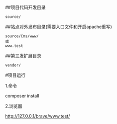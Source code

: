 
##项目代码开发目录

    source/



##站点对外发布目录(需要入口文件和开启apache重写)

    source/Cms/www/
    或
    www.test

##第三发扩展目录

    vendor/


#项目运行

1.命令

composer install

2.浏览器

http://127.0.0.1/brave/www.test/